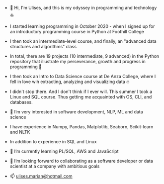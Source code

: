 - 👋 Hi, I'm Ulises, and this is my odyssey in programming and technology :sailboat:
- I started learning programming in October 2020 - when I signed up for an introductory programming course in Python at Foothill College
- I then took an intermediate-level course, and finally, an "advanced data structures and algorithms" class
- In total, there are 19 projects (10 intermediate, 9 advanced) in the Python repository that illustrate my perseverance, growth and progress in programming :muscle:

- I then took an Intro to Data Science course at De Anza College, where I fell in love wih extracting, analyzing and visualizing data :fire:

- I didn't stop there. And I don't think if I ever will. This summer I took a Linux and SQL course. Thus getting me acquainted with OS, CLI, and databases.
 
- 👀 I’m very interested in software development, NLP, ML and data science
- I have experience in Numpy, Pandas, Matplotlib, Seaborn, Scikit-learn and NLTK
- In addition to experience in SQL and Linux
- 🌱 I’m currently learning PL/SQL, AWS and JavaScript
- :rocket: I’m looking forward to collaborating as a software developer or data scientist at a company with ambitious goals
- 📫 ulises.marian@hotmail.com
